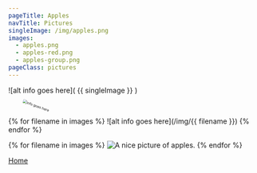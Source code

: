 ```yaml
---
pageTitle: Apples
navTitle: Pictures
singleImage: /img/apples.png
images:
  - apples.png
  - apples-red.png
  - apples-group.png
pageClass: pictures
---
```


![alt info goes here]( {{ singleImage }} )

<img src="{{ singleImage }}" alt="info goes here" style="transform: scale(50%) rotate(20deg);" />

{% for filename in images %}
![alt info goes here](/img/{{ filename }})
{% endfor %}

{% for filename in images %}
<img src="/img/{{ filename }}" alt="A nice picture of apples." />
{% endfor %}

[Home](/)